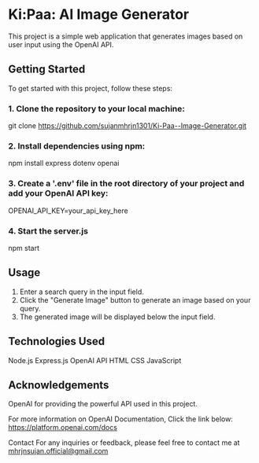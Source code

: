 # Ki:Paa: AI Image Generator
This project is a simple web application that generates images based on user input using the OpenAI API.

## Getting Started
To get started with this project, follow these steps:
### 1. Clone the repository to your local machine:
   git clone https://github.com/sujanmhrjn1301/Ki-Paa--Image-Generator.git
### 2. Install dependencies using npm:
   npm install express dotenv openai
### 3. Create a '.env' file in the root directory of your project and add your OpenAI API key:
   OPENAI_API_KEY=your_api_key_here
### 4. Start the server.js
   npm start

## Usage
1. Enter a search query in the input field.
2. Click the "Generate Image" button to generate an image based on your query.
3. The generated image will be displayed below the input field.

## Technologies Used
Node.js
Express.js
OpenAI API
HTML
CSS
JavaScript

## Acknowledgements
OpenAI for providing the powerful API used in this project.

For more information on OpenAI Documentation, Click the link below:
https://platform.openai.com/docs

Contact
For any inquiries or feedback, please feel free to contact me at mhrjnsujan.official@gmail.com
